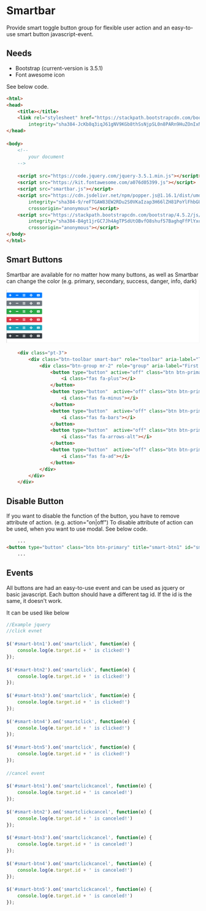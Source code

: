 # Smartbar
Provide smart toggle button group for flexible user action and an easy-to-use smart button javascript-event.

## Needs
* Bootstrap (current-version is 3.5.1)
* Font awesome icon

See below code.

```html
<html>
<head>
    <title></title>
    <link rel="stylesheet" href="https://stackpath.bootstrapcdn.com/bootstrap/4.5.2/css/bootstrap.min.css"
        integrity="sha384-JcKb8q3iqJ61gNV9KGb8thSsNjpSL0n8PARn9HuZOnIxN0hoP+VmmDGMN5t9UJ0Z" crossorigin="anonymous">
</head>

<body>
    <!--
        your document
    -->

    <script src="https://code.jquery.com/jquery-3.5.1.min.js"></script>
    <script src="https://kit.fontawesome.com/a076d05399.js"></script>
    <script src="smartbar.js"></script>
    <script src="https://cdn.jsdelivr.net/npm/popper.js@1.16.1/dist/umd/popper.min.js"
        integrity="sha384-9/reFTGAW83EW2RDu2S0VKaIzap3H66lZH81PoYlFhbGU+6BZp6G7niu735Sk7lN"
        crossorigin="anonymous"></script>
    <script src="https://stackpath.bootstrapcdn.com/bootstrap/4.5.2/js/bootstrap.min.js"
        integrity="sha384-B4gt1jrGC7Jh4AgTPSdUtOBvfO8shuf57BaghqFfPlYxofvL8/KUEfYiJOMMV+rV"
        crossorigin="anonymous"></script>
</body>
</html>
```

## Smart Buttons
Smartbar are available for no matter how many buttons, as well as Smartbar can change the color (e.g. primary, secondary, success, danger, info, dark)

<img src="example.png" style="witdh: 100%"></img>

```html
    <div class="pt-3">
        <div class="btn-toolbar smart-bar" role="toolbar" aria-label="Toolbar with button groups">
            <div class="btn-group mr-2" role="group" aria-label="First group">
                <button type="button" active="off" class="btn btn-primary" title="smart-btn1" id="smart-btn1">
                    <i class="fas fa-plus"></i>
                </button>
                <button type="button"  active="off" class="btn btn-primary" title="smart-btn2" id="smart-btn2">
                    <i class="fas fa-minus"></i>
                </button>
                <button type="button"  active="off" class="btn btn-primary" title="smart-btn3" id="smart-btn3">
                    <i class="fas fa-bars"></i>
                </button>
                <button type="button"  active="off" class="btn btn-primary" title="smart-btn4" id="smart-btn4">
                    <i class="fas fa-arrows-alt"></i>
                </button>
                <button type="button"  active="off" class="btn btn-primary" title="smart-btn5" id="smart-btn5">
                    <i class="fas fa-ad"></i>
                </button>
            </div>
        </div>
    </div>
```

## Disable Button
If you want to disable the function of the button, you have to remove attribute of action. (e.g. action="on|off")
To disable attribute of action can be used, when you want to use modal.
See below code.

```html
    ...
<button type="button" class="btn btn-primary" title="smart-btn1" id="smart-btn1">
    ...
```

## Events
All buttons are had an easy-to-use event and can be used as jquery or basic javascript. Each button should have a different tag id.
If the id is the same, it doesn't work.

It can be used like below

```javascript
//Example jquery
//click evnet

$('#smart-btn1').on('smartclick', function(e) {
    console.log(e.target.id + ' is clicked!')
});

$('#smart-btn2').on('smartclick', function(e) {
    console.log(e.target.id + ' is clicked!')
});

$('#smart-btn3').on('smartclick', function(e) {
    console.log(e.target.id + ' is clicked!')
});

$('#smart-btn4').on('smartclick', function(e) {
    console.log(e.target.id + ' is clicked!')
});

$('#smart-btn5').on('smartclick', function(e) {
    console.log(e.target.id + ' is clicked!')
});

//cancel event

$('#smart-btn1').on('smartclickcancel', function(e) {
    console.log(e.target.id + ' is canceled!')
});

$('#smart-btn2').on('smartclickcancel', function(e) {
    console.log(e.target.id + ' is canceled!')
});

$('#smart-btn3').on('smartclickcancel', function(e) {
    console.log(e.target.id + ' is canceled!')
});

$('#smart-btn4').on('smartclickcancel', function(e) {
    console.log(e.target.id + ' is canceled!')
});

$('#smart-btn5').on('smartclickcancel', function(e) {
    console.log(e.target.id + ' is canceled!')
});

```
